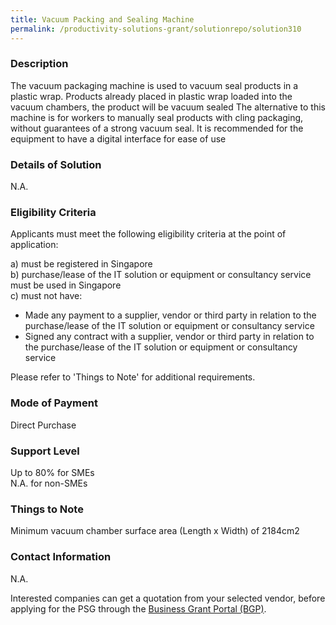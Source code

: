 ```yaml
---
title: Vacuum Packing and Sealing Machine
permalink: /productivity-solutions-grant/solutionrepo/solution310
---
```


### Description

The vacuum packaging machine is used to vacuum seal products in a plastic wrap. Products already placed in plastic wrap loaded into the vacuum chambers, the product will be vacuum sealed
The alternative to this machine is for workers to manually seal products with cling packaging, without guarantees of a strong vacuum seal. 
It is recommended for the equipment to have a digital interface for ease of use

### Details of Solution

N.A.

### Eligibility Criteria

Applicants must meet the following eligibility criteria at the point of application:

a) must be registered in Singapore <br>
b) purchase/lease of the IT solution or equipment or consultancy service must be used in Singapore <br>
c) must not have:
- Made any payment to a supplier, vendor or third party in relation to the purchase/lease of the IT solution or equipment or consultancy service
- Signed any contract with a supplier, vendor or third party in relation to the purchase/lease of the IT solution or equipment or consultancy service

Please refer to 'Things to Note' for additional requirements.

### Mode of Payment
Direct Purchase

### Support Level
Up to 80% for SMEs <br>
N.A. for non-SMEs

### Things to Note
Minimum vacuum chamber surface area (Length x Width) of 2184cm2

### Contact Information
N.A.

Interested companies can get a quotation from your selected vendor, before applying for the PSG through the <a target='_blank' href='https://www.businessgrants.gov.sg/'>Business Grant Portal (BGP)</a>.
